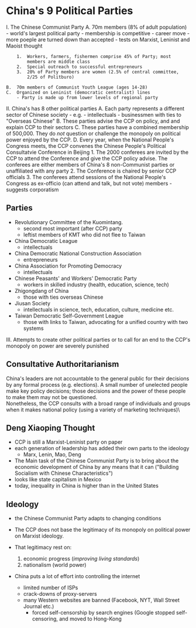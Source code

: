 China's 9 Political Parties
===========================

I.  The Chinese Communist Party
    A.  70m members (8% of adult population)
        -   world's largest political party
        -   membership is competitive
            -   career move
            -   more poeple are turned down than accepted
            -   tests on Marxist, Leninist and Maoist thought

        1.  Workers, farmers, fishermen comprise 45% of Party; most
            members are middle class
        2.  Special outreach to successful entrepreneurs
        3.  20% of Party members are women (2.5% of central committee,
            2/25 of Politburo)

    B.  70m members of Communist Youth League (ages 14-28)
    C.  Organized on Leninist (democratic centralist) lines
        - Party is made up from lower levels of regional party

II.  China's has 8 other political parties
    A.  Each party represents a different sector of Chinese society
        - e.g.
            - intellectuals
            - businessmen with ties to "Overseas Chinese"
    B.  These parties advise the CCP on policy, and and explain CCP to their sectors
    C. These parties have a combined membership of 500,000. They do *not* question or challenge the monopoly on political power enjoyed by the CCP.
    D. Every year, when the National People's Congress meets, the CCP convenes the Chinese People's Political Consultatvie Conference in Beijing
        1. The 2000 conferees are invited by the CCP to attend the Conference and give the CCP policy advise. The conferees are either members of China's 8 non-Communist parties or unaffiliated with any party
        2. The Conference is chaired by senior CCP officials
        3. The conferees attend sessions of the National People's Congress as ex-officio (can attend and talk, but not vote) members
            - suggests corporatism

## Parties
- Revolutionary Committee of the Kuomintang.
    - second most important (after CCP) party
    - leftist members of KMT who did not flee to Taiwan
- China Democratic League
    - intellectuals
- China Democratic National Construction Association
    - entrepreneurs
- China Association for Promoting Democracy
    - intellectuals
- Chinese Peasants' and Workers' Democratic Party
    - workers in skilled industry (health, education, science, tech)
- Zhigongdang of China
    - those with ties overseas Chinese
- Jiusan Society
    - intellectuals in science, tech, education, culture, medicine etc.
- Taiwan Democratic Self-Government League
    - those with links to Taiwan, advocating for a unified country with two systems

III.  Attempts to create other political parties or to call for an end to the CCP's monopoly on power are severely punished

## Consultative Authoritarianism
China's leaders are not accountable to the general public for their decisions by any formal process (e.g. elections). A small number of unelected people make key policy decisions; those decisions and the power of these people to make them may not be questioned.\
Nonetheless, the CCP consults with a broad range of individuals and groups when it makes national policy (using a variety of marketing techniques)\

## Deng Xiaoping Thought
- CCP is still a Marxist-Leninist party on paper
- each generation of leadership has added their own parts to the ideology
    - Marx, Lenin, Mao, Deng
- The Main task of the Chinese Communist Party is to bring about the economic development of China by any means that it can ("Building Socialism with Chinese Characteristics")
- looks like state capitalism in Mexico
- today, inequality in China is higher than in the United States

## Ideology
- the Chinese Communist Party adapts to changing conditions
- The CCP does not base the legitimacy of its monopoly on political power on Marxist ideology.
- That legitimacy rest on:
    1. economic progress (*improving living standards*)
    2. nationalism (world power)

- China puts a lot of effort into controlling the internet
    - limited number of ISPs
    - crack-downs of proxy-servers
    - many Western websites are banned (Facebook, NYT, Wall Street Journal etc.)
        - forced self-censorship by search engines (Google stopped self-censoring, and moved to Hong-Kong
